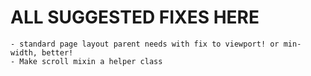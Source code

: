 # ALL SUGGESTED FIXES HERE

    - standard page layout parent needs with fix to viewport! or min-width, better!
    - Make scroll mixin a helper class
